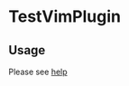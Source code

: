# TestVimPlugin

## Usage
  
  Please see [help](https://github.com/Chatyusha/TestVimPlugin/blob/master/doc/test.txt)
